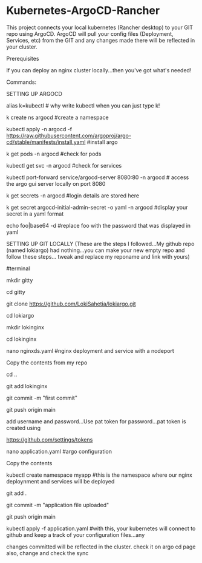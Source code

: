 # Kubernetes-ArgoCD-Rancher
This project connects your local kubernetes (Rancher desktop) to your GIT repo using ArgoCD.
ArgoCD will pull your config files (Deployment, Services, etc) from the GIT and any changes made there will be reflected in your cluster.

Prerequisites 

If you can deploy an nginx cluster locally...then you've got what's needed!

Commands:

SETTING UP ARGOCD

alias k=kubectl # why write kubectl when you can just type k!

k create ns argocd #create a namespace

kubectl apply -n argocd -f https://raw.githubusercontent.com/argoproj/argo-cd/stable/manifests/install.yaml #install argo

k get pods -n argocd #check for pods

kubectl get svc -n argocd #check for services

kubectl port-forward service/argocd-server 8080:80 -n argocd # access the argo gui server locally on port 8080

k get secrets -n argocd #login details are stored here

k get secret argocd-initial-admin-secret -o yaml -n argocd #display your secret in a yaml format

echo foo|base64 -d  #replace foo with the password that was displayed in yaml


SETTING UP GIT LOCALLY (These are the steps I followed...My github repo (named lokiargo) had nothing...you can make your new empty repo and follow these steps... tweak and replace my reponame and link with yours)

#terminal

mkdir gitty 

cd gitty

git clone https://github.com/LokiSahetia/lokiargo.git

cd lokiargo   

mkdir lokinginx

cd lokinginx

nano nginxds.yaml #nginx deployment and service with a nodeport

Copy the contents from my repo


cd ..

git add lokinginx  

git commit -m "first commit" 

git push origin main

add username and password…Use pat token for password…pat token is created using

https://github.com/settings/tokens



nano application.yaml #argo configuration

Copy the contents

kubectl create namespace myapp #this is the namespace where our nginx deploynment and services will be deployed

git add .

git commit -m "application file uploaded"

git push origin main 

kubectl apply -f application.yaml #with this, your kubernetes will connect to github and keep a track of your configuration files...any 

changes committed will be reflected in the cluster.
check it on argo cd page 
also, change and check the sync
